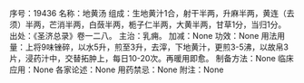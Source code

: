 序号：19436
名称：地黄汤
组成：生地黄汁1合，射干半两，升麻半两，黄连（去须）半两，芒消半两，白蔹半两，栀子仁半两，大黄半两，甘草1分，当归1分。
出处：《圣济总录》卷一二八。
主治：乳痈。
加减：None
功效：None
用法用量：上将9味锉碎，以水5升，煎至3升，去滓，下地黄汁，更煎3-5沸，以故帛3片，浸药汁中，交替拓肿上，每日10-20次。再暖用即愈。
制备方法：None
临床应用：None
各家论述：None
用药禁忌：None
附注：None
